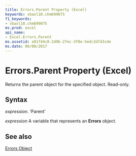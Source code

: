 ```yaml
---
title: Errors.Parent Property (Excel)
keywords: vbaxl10.chm699075
f1_keywords:
- vbaxl10.chm699075
ms.prod: excel
api_name:
- Excel.Errors.Parent
ms.assetid: a91f44c8-2d9b-27ec-3f0e-5edc3dfd3cde
ms.date: 06/08/2017
---
```



# Errors.Parent Property (Excel)

Returns the parent object for the specified object. Read-only.


## Syntax

 _expression_. 'Parent'

 _expression_ A variable that represents an **Errors** object.


## See also


[Errors Object](Excel.Errors.md)

